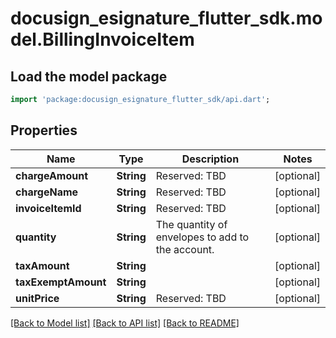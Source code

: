 # docusign_esignature_flutter_sdk.model.BillingInvoiceItem

## Load the model package
```dart
import 'package:docusign_esignature_flutter_sdk/api.dart';
```

## Properties
Name | Type | Description | Notes
------------ | ------------- | ------------- | -------------
**chargeAmount** | **String** | Reserved: TBD | [optional] 
**chargeName** | **String** | Reserved: TBD | [optional] 
**invoiceItemId** | **String** | Reserved: TBD | [optional] 
**quantity** | **String** | The quantity of envelopes to add to the account. | [optional] 
**taxAmount** | **String** |  | [optional] 
**taxExemptAmount** | **String** |  | [optional] 
**unitPrice** | **String** | Reserved: TBD | [optional] 

[[Back to Model list]](../README.md#documentation-for-models) [[Back to API list]](../README.md#documentation-for-api-endpoints) [[Back to README]](../README.md)


